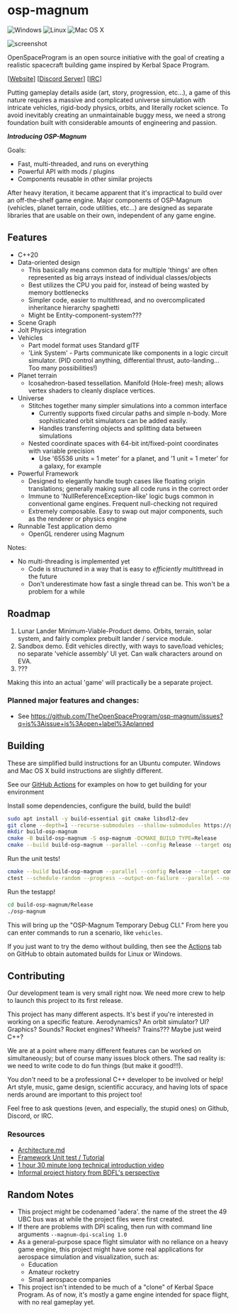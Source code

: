 # osp-magnum
![Windows](https://github.com/TheOpenSpaceProgram/osp-magnum/actions/workflows/windows.yml/badge.svg)
![Linux](https://github.com/TheOpenSpaceProgram/osp-magnum/actions/workflows/linux.yml/badge.svg)
![Mac OS X](https://github.com/TheOpenSpaceProgram/osp-magnum/actions/workflows/macos.yml/badge.svg)

![screenshot](screenshot0.png?raw=true "A Debug-rendered vehicle composed of parts flying over a planet.")

OpenSpaceProgram is an open source initiative with the goal of creating a realistic spacecraft building game inspired by Kerbal Space Program.

[[Website](https://openspaceprogram.org/)]  [[Discord Server](https://discord.gg/7xFsKRg)] [[IRC](ircs://irc.libera.chat:6697/#openspaceprogram)]

Putting gameplay details aside (art, story, progression, etc...), a game of this nature requires a massive and complicated universe simulation with intricate vehicles, rigid-body physics, orbits, and literally rocket science. To avoid inevitably creating an unmaintainable buggy mess, we need a strong foundation built with considerable amounts of engineering and passion.

***Introducing OSP-Magnum***

Goals:

* Fast, multi-threaded, and runs on everything
* Powerful API with mods / plugins
* Components reusable in other similar projects

After heavy iteration, it became apparent that it's impractical to build over an off-the-shelf game engine. Major components of OSP-Magnum (vehicles, planet terrain, code utilities, etc...) are designed as separate libraries that are usable on their own, independent of any game engine.

## Features

* C++20
* Data-oriented design
  * This basically means common data for multiple 'things' are often represented as big arrays instead of individual classes/objects
  * Best utilizes the CPU you paid for, instead of being wasted by memory bottlenecks
  * Simpler code, easier to multithread, and no overcomplicated inheritance hierarchy spaghetti
  * Might be Entity-component-system???
* Scene Graph
* Jolt Physics integration
* Vehicles
  * Part model format uses Standard glTF
  * 'Link System' - Parts communicate like components in a logic circuit simulator. (PID control anything, differential thrust, auto-landing... Too many possibilities!)
* Planet terrain
  * Icosahedron-based tessellation. Manifold (Hole-free) mesh; allows vertex shaders to cleanly displace vertices.
* Universe
  * Stitches together many simpler simulations into a common interface
    * Currently supports fixed circular paths and simple n-body. More sophisticated orbit simulators can be added easily.
    * Handles transferring objects and splitting data between simulations
  * Nested coordinate spaces with 64-bit int/fixed-point coordinates with variable precision
    * Use '65536 units = 1 meter' for a planet, and '1 unit = 1 meter' for a galaxy, for example
* Powerful Framework
  * Designed to elegantly handle tough cases like floating origin translations; generally making sure all code runs in the correct order
  * Immune to 'NullReferenceException-like' logic bugs common in conventional game engines. Frequent null-checking not required
  * Extremely composable. Easy to swap out major components, such as the renderer or physics engine
* Runnable Test application demo
  * OpenGL renderer using Magnum
  
Notes:

* No multi-threading is implemented yet
  * Code is structured in a way that is easy to *efficiently* multithread in the future 
  * Don't underestimate how fast a single thread can be. This won't be a problem for a while

## Roadmap

1. Lunar Lander Minimum-Viable-Product demo. Orbits, terrain, solar system, and fairly complex prebuilt lander / service module.
2. Sandbox demo. Edit vehicles directly, with ways to save/load vehicles; no separate 'vehicle assembly' UI yet. Can walk characters around on EVA.
3. ???

Making this into an actual 'game' will practically be a separate project.

### Planned major features and changes:

* See https://github.com/TheOpenSpaceProgram/osp-magnum/issues?q=is%3Aissue+is%3Aopen+label%3Aplanned

## Building

These are simplified build instructions for an Ubuntu computer. Windows and Mac OS X build instructions are slightly different.

See our [GitHub Actions](https://github.com/TheOpenSpaceProgram/osp-magnum/tree/master/.github/workflows) for examples on how to get building for your environment

Install some dependencies, configure the build, build the build!

```bash
sudo apt install -y build-essential git cmake libsdl2-dev
git clone --depth=1 --recurse-submodules --shallow-submodules https://github.com/TheOpenSpaceProgram/osp-magnum.git osp-magnum
mkdir build-osp-magnum
cmake -B build-osp-magnum -S osp-magnum -DCMAKE_BUILD_TYPE=Release
cmake --build build-osp-magnum --parallel --config Release --target osp-magnum
```

Run the unit tests!

```bash
cmake --build build-osp-magnum --parallel --config Release --target compile-tests
ctest --schedule-random --progress --output-on-failure --parallel --no-tests error --build-config Release --test-dir build-osp-magnum/test
```

Run the testapp!

```bash
cd build-osp-magnum/Release
./osp-magnum
```

This will bring up the "OSP-Magnum Temporary Debug CLI." From here you can enter commands to run a scenario, like `vehicles`.

If you just want to try the demo without building, then see the [Actions](https://github.com/TheOpenSpaceProgram/osp-magnum/actions) tab on GitHub to obtain automated builds for Linux or Windows.

## Contributing

Our development team is very small right now. We need more crew to help to launch this project to its first release.

This project has many different aspects. It's best if you're interested in working on a specific feature. Aerodynamics? An orbit simulator? UI? Graphics? Sounds? Rocket engines? Wheels? Trains??? Maybe just weird C++?

We are at a point where many different features can be worked on simultaneously; but of course many issues block others. The sad reality is: we need to write code to do fun things (but make it good!!!).

You *don't* need to be a professional C++ developer to be involved or help! Art style, music, game design, scientific accuracy, and having lots of space nerds around are important to this project too!

Feel free to ask questions (even, and especially, the stupid ones) on Github, Discord, or IRC.

### Resources

* [Architecture.md](docs/architecture.md)
* [Framework Unit test / Tutorial](test/framework/main.cpp)
* [1 hour 30 minute long technical introduction video](https://www.youtube.com/watch?v=vdUllp9-E6k)
* [Informal project history from BDFL's perspective](https://gist.github.com/Capital-Asterisk/a22c81ffff1bf20d5023bdd40909d31d)

## Random Notes
* This project might be codenamed 'adera'. the name of the street the 49 UBC bus was at while the project files were first created.
* If there are problems with DPI scaling, then run with command line arguments `--magnum-dpi-scaling 1.0`
* As a general-purpose space flight simulator with no reliance on a heavy game engine, this project might have some real applications for aerospace simulation and visualization, such as:
  * Education
  * Amateur rocketry
  * Small aerospace companies
* This project isn't intended to be much of a "clone" of Kerbal Space Program. As of now, it's mostly a game engine intended for space flight, with no real gameplay yet.
